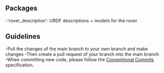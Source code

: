 ## Packages
-'rover_description': URDF descriptions + models for the rover
## Guidelines
-Pull the changes of the main branch to your own branch and make changes
-Then create a pull request of your branch into the main branch  
-When committing new code, please follow the [Conventional Commits](https://www.conventionalcommits.org/en/v1.0.0/) specification.
